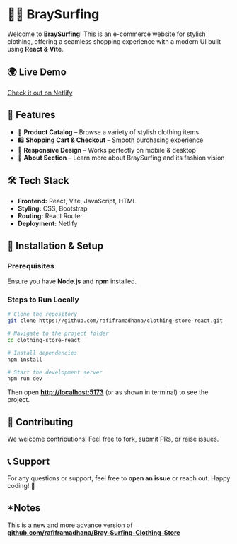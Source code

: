 # 🏄‍♂️ BraySurfing

Welcome to **BraySurfing**! This is an e-commerce website for stylish clothing, offering a seamless shopping experience with a modern UI built using **React & Vite**.

## 🌍 Live Demo

[Check it out on Netlify](https://bray-surfing.netlify.app/)

## 📌 Features

- 🛒 **Product Catalog** – Browse a variety of stylish clothing items
- 🛍️ **Shopping Cart & Checkout** – Smooth purchasing experience
- 📱 **Responsive Design** – Works perfectly on mobile & desktop
- 📖 **About Section** – Learn more about BraySurfing and its fashion vision

## 🛠️ Tech Stack

- **Frontend:** React, Vite, JavaScript, HTML
- **Styling:** CSS, Bootstrap
- **Routing:** React Router
- **Deployment:** Netlify

## 🚀 Installation & Setup

### Prerequisites

Ensure you have **Node.js** and **npm** installed.

### Steps to Run Locally

```sh
# Clone the repository
git clone https://github.com/rafiframadhana/clothing-store-react.git

# Navigate to the project folder
cd clothing-store-react

# Install dependencies
npm install

# Start the development server
npm run dev
```

Then open **[http://localhost:5173](http://localhost:5173)** (or as shown in terminal) to see the project.

## 🤝 Contributing

We welcome contributions! Feel free to fork, submit PRs, or raise issues.

## 📞 Support

For any questions or support, feel free to **open an issue** or reach out. Happy coding! 🚀

## *Notes

This is a new and more advance version of **[github.com/rafiframadhana/Bray-Surfing-Clothing-Store](https://github.com/rafiframadhana/Bray-Surfing-Clothing-Store)**
